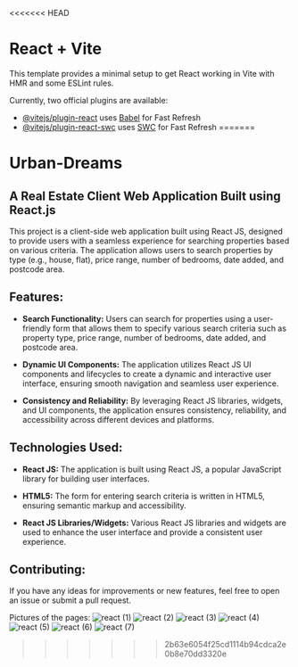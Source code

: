<<<<<<< HEAD
# React + Vite

This template provides a minimal setup to get React working in Vite with HMR and some ESLint rules.

Currently, two official plugins are available:

- [@vitejs/plugin-react](https://github.com/vitejs/vite-plugin-react/blob/main/packages/plugin-react/README.md) uses [Babel](https://babeljs.io/) for Fast Refresh
- [@vitejs/plugin-react-swc](https://github.com/vitejs/vite-plugin-react-swc) uses [SWC](https://swc.rs/) for Fast Refresh
=======


# Urban-Dreams 
## A Real Estate Client Web Application Built using React.js 


This project is a client-side web application built using React JS, designed to provide users with a seamless experience for searching properties based on various criteria. The application allows users to search properties by type (e.g., house, flat), price range, number of bedrooms, date added, and postcode area.

## Features:

- **Search Functionality:** Users can search for properties using a user-friendly form that allows them to specify various search criteria such as property type, price range, number of bedrooms, date added, and postcode area.
  
- **Dynamic UI Components:** The application utilizes React JS UI components and lifecycles to create a dynamic and interactive user interface, ensuring smooth navigation and seamless user experience.
  
- **Consistency and Reliability:** By leveraging React JS libraries, widgets, and UI components, the application ensures consistency, reliability, and accessibility across different devices and platforms.

## Technologies Used:

- **React JS:** The application is built using React JS, a popular JavaScript library for building user interfaces.
  
- **HTML5:** The form for entering search criteria is written in HTML5, ensuring semantic markup and accessibility.
  
- **React JS Libraries/Widgets:** Various React JS libraries and widgets are used to enhance the user interface and provide a consistent user experience.


## Contributing:
If you have any ideas for improvements or new features, feel free to open an issue or submit a pull request.


Pictures of the pages:
![]()![react (1)](https://github.com/aqdhasali/Urban-Dreams/assets/123635563/aef76892-7ffa-43b8-a898-efa46e455d10)
![react (2)](https://github.com/aqdhasali/Urban-Dreams/assets/123635563/45534a6f-310f-4431-a13f-f117b570c8dd)
![react (3)](https://github.com/aqdhasali/Urban-Dreams/assets/123635563/8307f5b0-f7e0-4719-bef4-f3fbe2d4dd92)
![react (4)](https://github.com/aqdhasali/Urban-Dreams/assets/123635563/7966ba9b-bf53-49ba-b6d2-3f5ebda206b3)
![react (5)](https://github.com/aqdhasali/Urban-Dreams/assets/123635563/8dff054c-4b0a-4cf5-bf24-2f2822cfceae)
![react (6)](https://github.com/aqdhasali/Urban-Dreams/assets/123635563/d3ffdc4c-5688-4f83-bcb4-1435687d72c1)
![react (7)](https://github.com/aqdhasali/Urban-Dreams/assets/123635563/c71b84e3-3758-48f9-8ad0-ed3930e96cac)



>>>>>>> 2b63e6054f25cd1114b94cdca2e0b8e70dd3320e
